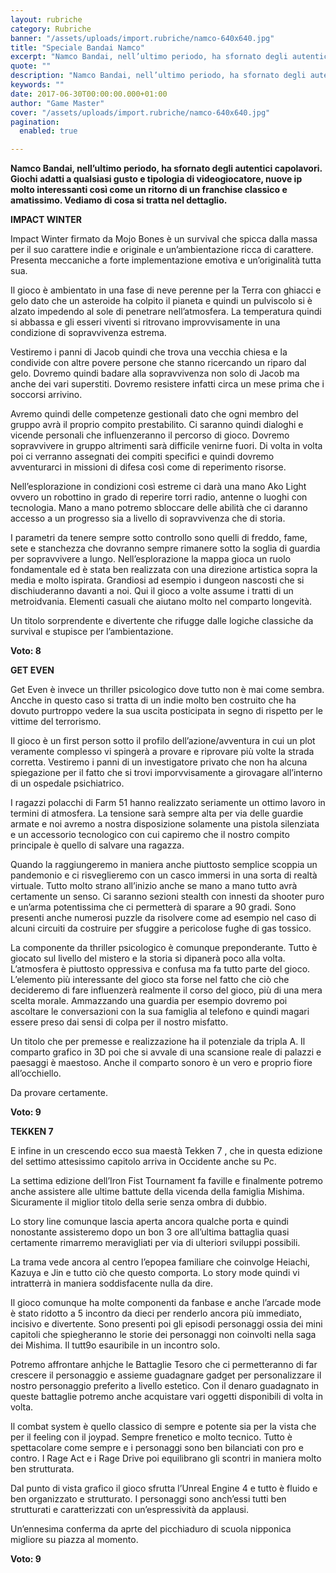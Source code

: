 ```yaml
---
layout: rubriche
category: Rubriche
banner: "/assets/uploads/import.rubriche/namco-640x640.jpg"
title: "Speciale Bandai Namco"
excerpt: "Namco Bandai, nell’ultimo periodo, ha sfornato degli autentici capolavori. Giochi adatti a qualsiasi gusto e tipologia di videogiocatore, nuove ip molto interessanti così come un ritorno di un franchise classico e amatissimo. Vediamo di cosa si tratta nel dettaglio. IMPACT WINTER Impact Winter firmato da Mojo Bones è un survival che spicca dalla massa per [&hellip"
quote: ""
description: "Namco Bandai, nell’ultimo periodo, ha sfornato degli autentici capolavori. Giochi adatti a qualsiasi gusto e tipologia di videogiocatore, nuove ip molto interessanti così come un ritorno di un franchise classico e amatissimo. Vediamo di cosa si tratta nel dettaglio. IMPACT WINTER Impact Winter firmato da Mojo Bones è un survival che spicca dalla massa per [&hellip"
keywords: ""
date: 2017-06-30T00:00:00.000+01:00
author: "Game Master"
cover: "/assets/uploads/import.rubriche/namco-640x640.jpg"
pagination:
  enabled: true

---
```


  
**Namco Bandai, nell’ultimo periodo, ha sfornato degli autentici capolavori. Giochi adatti a qualsiasi gusto e tipologia di videogiocatore, nuove ip molto interessanti così come un ritorno di un franchise classico e amatissimo. Vediamo di cosa si tratta nel dettaglio.**

 **IMPACT WINTER**

Impact Winter firmato da Mojo Bones è un survival che spicca dalla massa per il suo carattere indie e originale e un’ambientazione ricca di carattere. Presenta meccaniche a forte implementazione emotiva e un’originalità tutta sua.

Il gioco è ambientato in una fase di neve perenne per la Terra con ghiacci e gelo dato che un asteroide ha colpito il pianeta e quindi un pulviscolo si è alzato impedendo al sole di penetrare nell’atmosfera. La temperatura quindi si abbassa e gli esseri viventi si ritrovano improvvisamente in una condizione di sopravvivenza estrema.

Vestiremo i panni di Jacob quindi che trova una vecchia chiesa e la condivide con altre povere persone che stanno ricercando un riparo dal gelo. Dovremo quindi badare alla sopravvivenza non solo di Jacob ma anche dei vari superstiti. Dovremo resistere infatti circa un mese prima che i soccorsi arrivino.

Avremo quindi delle competenze gestionali dato che ogni membro del gruppo avrà il proprio compito prestabilito. Ci saranno quindi dialoghi e vicende personali che influenzeranno il percorso di gioco. Dovremo sopravvivere in gruppo altrimenti sarà difficile venirne fuori. Di volta in volta poi ci verranno assegnati dei compiti specifici e quindi dovremo avventurarci in missioni di difesa così come di reperimento risorse.

Nell’esplorazione in condizioni così estreme ci darà una mano Ako Light ovvero un robottino in grado di reperire torri radio, antenne o luoghi con tecnologia. Mano a mano potremo sbloccare delle abilità che ci daranno accesso a un progresso sia a livello di sopravvivenza che di storia.

I parametri da tenere sempre sotto controllo sono quelli di freddo, fame, sete e stanchezza che dovranno sempre rimanere sotto la soglia di guardia per sopravvivere a lungo. Nell’esplorazione la mappa gioca un ruolo fondamentale ed è stata ben realizzata con una direzione artistica sopra la media e molto ispirata. Grandiosi ad esempio i dungeon nascosti che si dischiuderanno davanti a noi. Qui il gioco a volte assume i tratti di un metroidvania. Elementi casuali che aiutano molto nel comparto longevità.

Un titolo sorprendente e divertente che rifugge dalle logiche classiche da survival e stupisce per l’ambientazione.

**Voto: 8**

**GET EVEN**

Get Even è invece un thriller psicologico dove tutto non è mai come sembra. Ancche in questo caso si tratta di un indie molto ben costruito che ha dovuto purtroppo vedere la sua uscita posticipata in segno di rispetto per le vittime del terrorismo.

Il gioco è un first person sotto il profilo dell’azione/avventura in cui un plot veramente complesso vi spingerà a provare e riprovare più volte la strada corretta. Vestiremo i panni di un investigatore privato che non ha alcuna spiegazione per il fatto che si trovi imporvvisamente a girovagare all’interno di un ospedale psichiatrico.

I ragazzi polacchi di Farm 51 hanno realizzato seriamente un ottimo lavoro in termini di atmosfera. La tensione sarà sempre alta per via delle guardie armate e noi avremo a nostra disposizione solamente una pistola silenziata e un accessorio tecnologico con cui capiremo che il nostro compito principale è quello di salvare una ragazza.

Quando la raggiungeremo in maniera anche piuttosto semplice scoppia un pandemonio e ci risveglieremo con un casco immersi in una sorta di realtà virtuale. Tutto molto strano all’inizio anche se mano a mano tutto avrà certamente un senso. Ci saranno sezioni stealth con innesti da shooter puro e un’arma potentissima che ci permetterà di sparare a 90 gradi. Sono presenti anche numerosi puzzle da risolvere come ad esempio nel caso di alcuni circuiti da costruire per sfuggire a pericolose fughe di gas tossico.

La componente da thriller psicologico è comunque preponderante. Tutto è giocato sul livello del mistero e la storia si dipanerà poco alla volta. L’atmosfera è piuttosto oppressiva e confusa ma fa tutto parte del gioco. L’elemento più interessante del gioco sta forse nel fatto che ciò che decideremo di fare influenzerà realmente il corso del gioco, più di una mera scelta morale. Ammazzando una guardia per esempio dovremo poi ascoltare le conversazioni con la sua famiglia al telefono e quindi magari essere preso dai sensi di colpa per il nostro misfatto.

Un titolo che per premesse e realizzazione ha il potenziale da tripla A. Il comparto grafico in 3D poi che si avvale di una scansione reale di palazzi e paesaggi è maestoso. Anche il comparto sonoro è un vero e proprio fiore all’occhiello.

Da provare certamente.

**Voto: 9**

**TEKKEN 7**

E infine in un crescendo ecco sua maestà Tekken 7 , che in questa edizione del settimo attesissimo capitolo arriva in Occidente anche su Pc.

La settima edizione dell’Iron Fist Tournament fa faville e finalmente potremo anche assistere alle ultime battute della vicenda della famiglia Mishima. Sicuramente il miglior titolo della serie senza ombra di dubbio.

Lo story line comunque lascia aperta ancora qualche porta e quindi nonostante assisteremo dopo un bon 3 ore all’ultima battaglia quasi certamente rimarremo meravigliati per via di ulteriori sviluppi possibili.

La trama vede ancora al centro l’epopea familiare che coinvolge Heiachi, Kazuya e Jin e tutto ciò che questo comporta. Lo story mode quindi vi intratterrà in maniera soddisfacente nulla da dire.

Il gioco comunque ha molte componenti da fanbase e anche l’arcade mode è stato ridotto a 5 incontro da dieci per renderlo ancora più immediato, incisivo e divertente. Sono presenti poi gli episodi personaggi ossia dei mini capitoli che spiegheranno le storie dei personaggi non coinvolti nella saga dei Mishima. Il tutt9o esauribile in un incontro solo.

Potremo affrontare anhjche le Battaglie Tesoro che ci permetteranno di far crescere il personaggio e assieme guadagnare gadget per personalizzare il nostro personaggio preferito a livello estetico. Con il denaro guadagnato in queste battaglie potremo anche acquistare vari oggetti disponibili di volta in volta.

Il combat system è quello classico di sempre e potente sia per la vista che per il feeling con il joypad. Sempre frenetico e molto tecnico. Tutto è spettacolare come sempre e i personaggi sono ben bilanciati con pro e contro. I Rage Act e i Rage Drive poi equilibrano gli scontri in maniera molto ben strutturata.

Dal punto di vista grafico il gioco sfrutta l’Unreal Engine 4 e tutto è fluido e ben organizzato e strutturato. I personaggi sono anch’essi tutti ben strutturati e caratterizzati con un’espressività da applausi.

Un’ennesima conferma da aprte del picchiaduro di scuola nipponica migliore su piazza al momento.

**Voto: 9** 